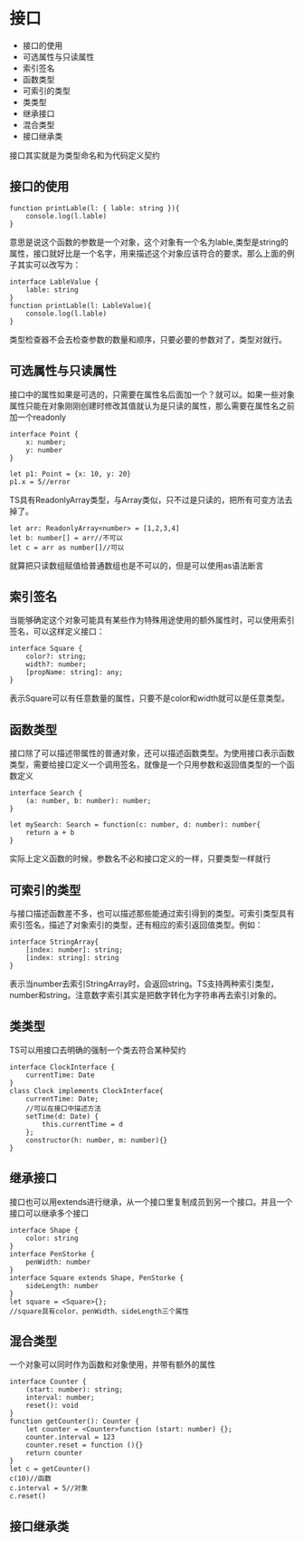 # 接口
+ 接口的使用
+ 可选属性与只读属性
+ 索引签名
+ 函数类型
+ 可索引的类型
+ 类类型
+ 继承接口
+ 混合类型
+ 接口继承类

接口其实就是为类型命名和为代码定义契约
## 接口的使用
```TS
function printLable(l: { lable: string }){
    console.log(l.lable)
}
```
意思是说这个函数的参数是一个对象，这个对象有一个名为lable,类型是string的属性，接口就好比是一个名字，用来描述这个对象应该符合的要求。那么上面的例子其实可以改写为：
```TS
interface LableValue {
    lable: string
}
function printLable(l: LableValue){
    console.log(l.lable)
}
```
类型检查器不会去检查参数的数量和顺序，只要必要的参数对了，类型对就行。

## 可选属性与只读属性
接口中的属性如果是可选的，只需要在属性名后面加一个？就可以。如果一些对象属性只能在对象刚刚创建时修改其值就认为是只读的属性，那么需要在属性名之前加一个readonly
```TS
interface Point {
    x: number;
    y: number
}

let p1: Point = {x: 10, y: 20}
p1.x = 5//error
```

TS具有ReadonlyArray<T>类型，与Array<T>类似，只不过是只读的，把所有可变方法去掉了。
```TS
let arr: ReadonlyArray<number> = [1,2,3,4]
let b: number[] = arr//不可以
let c = arr as number[]//可以
```
就算把只读数组赋值给普通数组也是不可以的，但是可以使用as语法断言

## 索引签名
当能够确定这个对象可能具有某些作为特殊用途使用的额外属性时，可以使用索引签名，可以这样定义接口：
```TS
interface Square {
    color?: string;
    width?: number;
    [propName: string]: any;
}
```
表示Square可以有任意数量的属性，只要不是color和width就可以是任意类型。

## 函数类型
接口除了可以描述带属性的普通对象，还可以描述函数类型。为使用接口表示函数类型，需要给接口定义一个调用签名，就像是一个只用参数和返回值类型的一个函数定义
```TS
interface Search {
    (a: number, b: number): number;
}

let mySearch: Search = function(c: number, d: number): number{
    return a + b
}
```
实际上定义函数的时候，参数名不必和接口定义的一样，只要类型一样就行

## 可索引的类型
与接口描述函数差不多，也可以描述那些能通过索引得到的类型。可索引类型具有索引签名，描述了对象索引的类型，还有相应的索引返回值类型。例如：
```TS
interface StringArray{
    [index: number]: string;
    [index: string]: string
}
```
表示当number去索引StringArray时，会返回string。TS支持两种索引类型，number和string。注意数字索引其实是把数字转化为字符串再去索引对象的。

## 类类型
TS可以用接口去明确的强制一个类去符合某种契约
```TS
interface ClockInterface {
    currentTime: Date
}
class Clock implements ClockInterface{
    currentTime: Date;
    //可以在接口中描述方法
    setTime(d: Date) {
        this.currentTime = d
    };
    constructor(h: number, m: number){}
}
```

## 继承接口
接口也可以用extends进行继承，从一个接口里复制成员到另一个接口。并且一个接口可以继承多个接口
```TS
interface Shape {
    color: string
}
interface PenStorke {
    penWidth: number
}
interface Square extends Shape, PenStorke {
    sideLength: number
}
let square = <Square>{};
//square具有color、penWidth、sideLength三个属性
```

## 混合类型
一个对象可以同时作为函数和对象使用，并带有额外的属性
```TS
interface Counter {
    (start: number): string;
    interval: number;
    reset(): void
}
function getCounter(): Counter {
    let counter = <Counter>function (start: number) {};
    counter.interval = 123
    counter.reset = function (){}
    return counter
}
let c = getCounter()
c(10)//函数
c.interval = 5//对象
c.reset()
```
## 接口继承类


